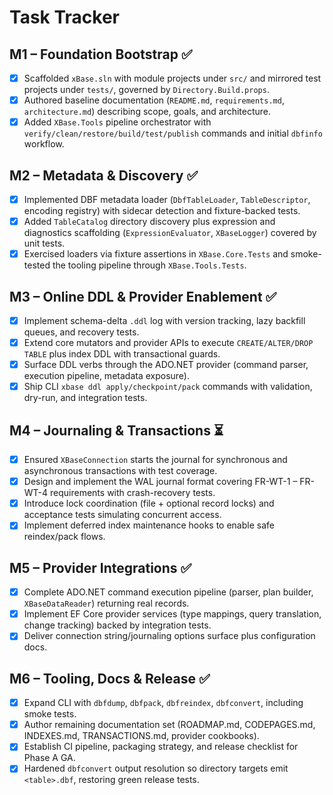 # Task Tracker

## M1 – Foundation Bootstrap ✅
- [x] Scaffolded `xBase.sln` with module projects under `src/` and mirrored test projects under `tests/`, governed by `Directory.Build.props`.
- [x] Authored baseline documentation (`README.md`, `requirements.md`, `architecture.md`) describing scope, goals, and architecture.
- [x] Added `XBase.Tools` pipeline orchestrator with `verify/clean/restore/build/test/publish` commands and initial `dbfinfo` workflow.

## M2 – Metadata & Discovery ✅
- [x] Implemented DBF metadata loader (`DbfTableLoader`, `TableDescriptor`, encoding registry) with sidecar detection and fixture-backed tests.
- [x] Added `TableCatalog` directory discovery plus expression and diagnostics scaffolding (`ExpressionEvaluator`, `XBaseLogger`) covered by unit tests.
- [x] Exercised loaders via fixture assertions in `XBase.Core.Tests` and smoke-tested the tooling pipeline through `XBase.Tools.Tests`.

## M3 – Online DDL & Provider Enablement ✅
- [x] Implement schema-delta `.ddl` log with version tracking, lazy backfill queues, and recovery tests.
- [x] Extend core mutators and provider APIs to execute `CREATE/ALTER/DROP TABLE` plus index DDL with transactional guards.
- [x] Surface DDL verbs through the ADO.NET provider (command parser, execution pipeline, metadata exposure).
- [x] Ship CLI `xbase ddl apply/checkpoint/pack` commands with validation, dry-run, and integration tests.

## M4 – Journaling & Transactions ⏳
- [x] Ensured `XBaseConnection` starts the journal for synchronous and asynchronous transactions with test coverage.
- [x] Design and implement the WAL journal format covering FR-WT-1 – FR-WT-4 requirements with crash-recovery tests.
- [x] Introduce lock coordination (file + optional record locks) and acceptance tests simulating concurrent access.
- [x] Implement deferred index maintenance hooks to enable safe reindex/pack flows.

## M5 – Provider Integrations ✅
- [x] Complete ADO.NET command execution pipeline (parser, plan builder, `XBaseDataReader`) returning real records.
- [x] Implement EF Core provider services (type mappings, query translation, change tracking) backed by integration tests.
- [x] Deliver connection string/journaling options surface plus configuration docs.

## M6 – Tooling, Docs & Release ✅
- [x] Expand CLI with `dbfdump`, `dbfpack`, `dbfreindex`, `dbfconvert`, including smoke tests.
- [x] Author remaining documentation set (ROADMAP.md, CODEPAGES.md, INDEXES.md, TRANSACTIONS.md, provider cookbooks).
- [x] Establish CI pipeline, packaging strategy, and release checklist for Phase A GA.
- [x] Hardened `dbfconvert` output resolution so directory targets emit `<table>.dbf`, restoring green release tests.
